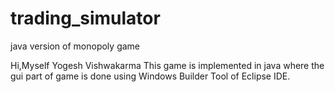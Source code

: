 # trading_simulator
java version of monopoly game

Hi,Myself Yogesh Vishwakarma
This game is implemented in java where the gui part of game is done using Windows Builder Tool of Eclipse IDE.
